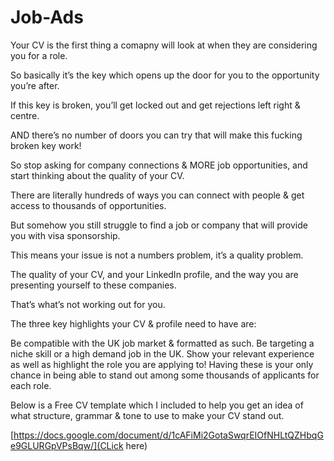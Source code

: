 # Job-Ads

Your CV is the first thing a comapny will look at when they are considering you for a role.

So basically it’s the key which opens up the door for you to the opportunity you’re after.

If this key is broken, you’ll get locked out and get rejections left right & centre.

AND there’s no number of doors you can try that will make this fucking broken key work!

So stop asking for company connections & MORE job opportunities, and start thinking about the quality of your CV.

There are literally hundreds of ways you can connect with people & get access to thousands of opportunities.

But somehow you still struggle to find a job or company that will provide you with visa sponsorship.

This means your issue is not a numbers problem, it’s a quality problem.

The quality of your CV, and your LinkedIn profile, and the way you are presenting yourself to these companies.

That’s what’s not working out for you.

The three key highlights your CV & profile need to have are:

Be compatible with the UK job market & formatted as such.
Be targeting a niche skill or a high demand job in the UK.
Show your relevant experience as well as highlight the role you are applying to!
Having these is your only chance in being able to stand out among some thousands of applicants for each role.

Below is a Free CV template which I included to help you get an idea of what structure, grammar & tone to use to make your CV stand out.

[https://docs.google.com/document/d/1cAFiMi2GotaSwqrEIOfNHLtQZHbqGe9GLURGpVPsBqw/](CLick here)
